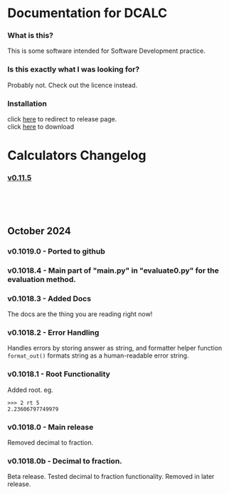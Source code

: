 # Documentation for DCALC
### What is this?
This is some software intended for Software Development practice.
### Is this exactly what I was looking for?
Probably not. Check out the licence instead.
### Installation
click [here](https://github.com/GreatCoder1000/dcalc/releases/tag/v0.11.5) to redirect to release page.<br>
click [here](https://github.com/GreatCoder1000/dcalc/releases/download/v0.11.5/dcalc.exe) to download
# Calculators Changelog
### [v0.11.5](https://github.com/GreatCoder1000/dcalc/releases/tag/v0.11.5)
<br><br><br>

## October 2024
### v0.1019.0 - Ported to github
### v0.1018.4 - Main part of "main.py" in "evaluate0.py" for the evaluation method.
### v0.1018.3 - Added Docs
The docs are the thing you are reading right now!
### v0.1018.2 - Error Handling
Handles errors by storing answer as string, and formatter helper function `format_out()` 
formats string as a human-readable error string.
### v0.1018.1 - Root Functionality
Added root. eg.<br>
```
>>> 2 rt 5
2.23606797749979
```
### v0.1018.0 - Main release
Removed decimal to fraction.
### v0.1018.0b - Decimal to fraction.
Beta release.
Tested decimal to fraction functionality.
Removed in later release.
